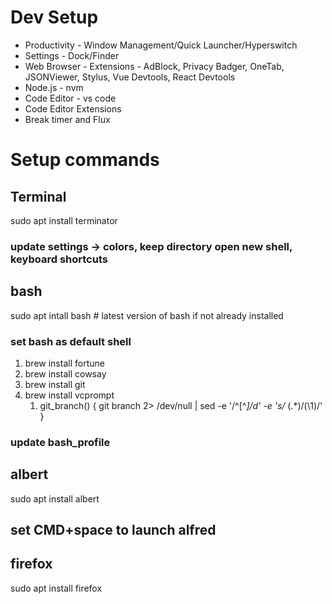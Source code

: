 # Dev Setup

* Productivity - Window Management/Quick Launcher/Hyperswitch
* Settings - Dock/Finder
* Web Browser - Extensions - AdBlock, Privacy Badger, OneTab, JSONViewer, Stylus, Vue Devtools, React Devtools
* Node.js - nvm
* Code Editor - vs code
* Code Editor Extensions
* Break timer and Flux


# Setup commands
## Terminal
sudo apt install terminator
### update  settings -> colors, keep directory open new shell, keyboard shortcuts
## bash
sudo apt intall bash # latest version of bash if not already installed
### set bash as default shell
1. brew install fortune
2. brew install cowsay 
3. brew install git
4. brew install vcprompt
    1. git_branch() {
  git branch 2> /dev/null | sed -e '/^[^*]/d' -e 's/* \(.*\)/(\1)/'
}
### update bash_profile

## albert
sudo apt install albert
## set CMD+space to launch alfred

## firefox
sudo apt install firefox
